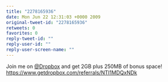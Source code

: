 ```yaml
---
title: "2278165936"
date: Mon Jun 22 12:31:03 +0000 2009
original-tweet-id: "2278165936"
retweets: 0
favorites: 0
reply-tweet-id: ""
reply-user-id: ""
reply-user-screen-name: ""
---
```

Join me on <a href="https://twitter.com/Dropbox">@Dropbox</a> and get 2GB plus 250MB of bonus space! <a href="https://www.getdropbox.com/referrals/NTI1MDQxNDk">https://www.getdropbox.com/referrals/NTI1MDQxNDk</a>
